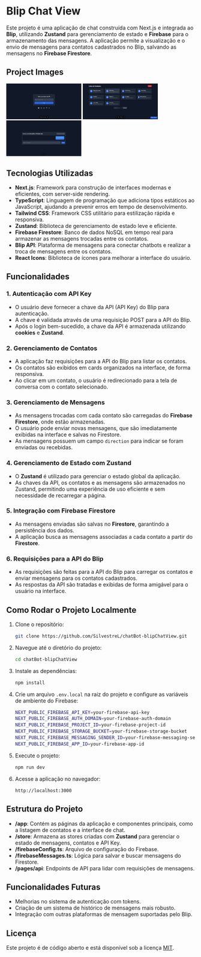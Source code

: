 
# Blip Chat View

Este projeto é uma aplicação de chat construída com Next.js e integrada ao **Blip**, utilizando **Zustand** para gerenciamento de estado e **Firebase** para o armazenamento das mensagens. A aplicação permite a visualização e o envio de mensagens para contatos cadastrados no Blip, salvando as mensagens no **Firebase Firestore**.

## Project Images

<p float="left">
  <img src="https://github.com/SilvestreL/chatBot-blipChatView/blob/main/public/images/page1.png" alt="DevPage Screenshot 1" width="200" />
  <img src="https://github.com/SilvestreL/chatBot-blipChatView/blob/main/public/images/page2.png" alt="DevPage Screenshot 2" width="200" />
  <img src="https://github.com/SilvestreL/chatBot-blipChatView/blob/main/public/images/page3.png" alt="DevPage Screenshot 4" width="200" />
</p>

## Tecnologias Utilizadas

- **Next.js**: Framework para construção de interfaces modernas e eficientes, com server-side rendering.
- **TypeScript**: Linguagem de programação que adiciona tipos estáticos ao JavaScript, ajudando a prevenir erros em tempo de desenvolvimento.
- **Tailwind CSS**: Framework CSS utilitário para estilização rápida e responsiva.
- **Zustand**: Biblioteca de gerenciamento de estado leve e eficiente.
- **Firebase Firestore**: Banco de dados NoSQL em tempo real para armazenar as mensagens trocadas entre os contatos.
- **Blip API**: Plataforma de mensagens para conectar chatbots e realizar a troca de mensagens entre os contatos.
- **React Icons**: Biblioteca de ícones para melhorar a interface do usuário.

## Funcionalidades

### 1. Autenticação com API Key
- O usuário deve fornecer a chave da API (API Key) do Blip para autenticação.
- A chave é validada através de uma requisição POST para a API do Blip.
- Após o login bem-sucedido, a chave da API é armazenada utilizando **cookies** e **Zustand**.

### 2. Gerenciamento de Contatos
- A aplicação faz requisições para a API do Blip para listar os contatos.
- Os contatos são exibidos em cards organizados na interface, de forma responsiva.
- Ao clicar em um contato, o usuário é redirecionado para a tela de conversa com o contato selecionado.

### 3. Gerenciamento de Mensagens
- As mensagens trocadas com cada contato são carregadas do **Firebase Firestore**, onde estão armazenadas.
- O usuário pode enviar novas mensagens, que são imediatamente exibidas na interface e salvas no Firestore.
- As mensagens possuem um campo `direction` para indicar se foram enviadas ou recebidas.
  
### 4. Gerenciamento de Estado com Zustand
- O **Zustand** é utilizado para gerenciar o estado global da aplicação.
- As chaves da API, os contatos e as mensagens são armazenados no Zustand, permitindo uma experiência de uso eficiente e sem necessidade de recarregar a página.
  
### 5. Integração com Firebase Firestore
- As mensagens enviadas são salvas no **Firestore**, garantindo a persistência dos dados.
- A aplicação busca as mensagens associadas a cada contato a partir do **Firestore**.

### 6. Requisições para a API do Blip
- As requisições são feitas para a API do Blip para carregar os contatos e enviar mensagens para os contatos cadastrados.
- As respostas da API são tratadas e exibidas de forma amigável para o usuário na interface.

## Como Rodar o Projeto Localmente

1. Clone o repositório:
   ```bash
   git clone https://github.com/SilvestreL/chatBot-blipChatView.git
   ```

2. Navegue até o diretório do projeto:
   ```bash
   cd chatBot-blipChatView
   ```

3. Instale as dependências:
   ```bash
   npm install
   ```

4. Crie um arquivo `.env.local` na raiz do projeto e configure as variáveis de ambiente do Firebase:
   ```bash
   NEXT_PUBLIC_FIREBASE_API_KEY=your-firebase-api-key
   NEXT_PUBLIC_FIREBASE_AUTH_DOMAIN=your-firebase-auth-domain
   NEXT_PUBLIC_FIREBASE_PROJECT_ID=your-firebase-project-id
   NEXT_PUBLIC_FIREBASE_STORAGE_BUCKET=your-firebase-storage-bucket
   NEXT_PUBLIC_FIREBASE_MESSAGING_SENDER_ID=your-firebase-messaging-sender-id
   NEXT_PUBLIC_FIREBASE_APP_ID=your-firebase-app-id
   ```

5. Execute o projeto:
   ```bash
   npm run dev
   ```

6. Acesse a aplicação no navegador:
   ```
   http://localhost:3000
   ```

## Estrutura do Projeto

- **/app**: Contém as páginas da aplicação e componentes principais, como a listagem de contatos e a interface de chat.
- **/store**: Armazena as stores criadas com **Zustand** para gerenciar o estado de mensagens, contatos e API Key.
- **/firebaseConfig.ts**: Arquivo de configuração do Firebase.
- **/firebaseMessages.ts**: Lógica para salvar e buscar mensagens do Firestore.
- **/pages/api**: Endpoints de API para lidar com requisições de mensagens.
  
## Funcionalidades Futuras

- Melhorias no sistema de autenticação com tokens.
- Criação de um sistema de histórico de mensagens mais robusto.
- Integração com outras plataformas de mensagem suportadas pelo Blip.

## Licença

Este projeto é de código aberto e está disponível sob a licença [MIT](https://opensource.org/licenses/MIT).
